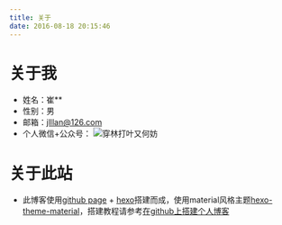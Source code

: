 ```yaml
---
title: 关于
date: 2016-08-18 20:15:46
---
```


# 关于我

* 姓名：崔**
* 性别：男
* 邮箱：jlllan@126.com
* 个人微信+公众号：
![穿林打叶又何妨](http://oceas72q5.bkt.clouddn.com/%E4%B8%AA%E4%BA%BA%E5%BE%AE%E4%BF%A1+%E5%85%AC%E4%BC%97%E5%8F%B7.png?imageView2/0/w/300)


# 关于此站

* 此博客使用[github page](https://pages.github.com/) + [hexo](https://www.npmjs.com/package/hexo)搭建而成，使用material风格主题[hexo-theme-material](https://github.com/viosey/hexo-theme-material)，搭建教程请参考[在github上搭建个人博客](http://jlan.me/tags/hexo/)




